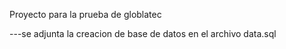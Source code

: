 Proyecto para la prueba de globlatec

---se adjunta la creacion de base de datos en el archivo data.sql
